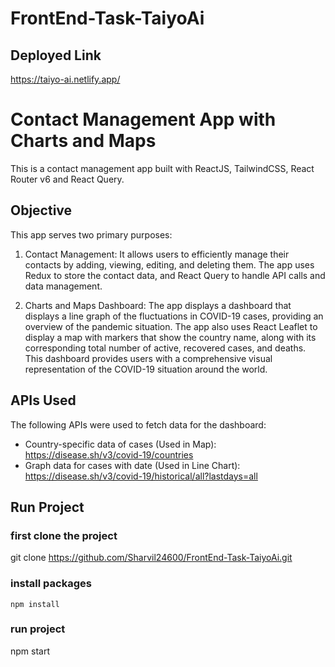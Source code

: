 # FrontEnd-Task-TaiyoAi



## Deployed Link 
   https://taiyo-ai.netlify.app/

# Contact Management App with Charts and Maps

This is a contact management app built with ReactJS, TailwindCSS, React Router v6 and React Query.

## Objective

This app serves two primary purposes:

1. Contact Management: It allows users to efficiently manage their contacts by adding, viewing, editing, and deleting them. The app uses Redux to store the contact data, and React Query to handle API calls and data management.

2. Charts and Maps Dashboard: The app displays a dashboard that displays a line graph of the fluctuations in COVID-19 cases, providing an overview of the pandemic situation. The app also uses React Leaflet to display a map with markers that show the country name, along with its corresponding total number of active, recovered cases, and deaths. This dashboard provides users with a comprehensive visual representation of the COVID-19 situation around the world.

## APIs Used

The following APIs were used to fetch data for the dashboard:

- Country-specific data of cases (Used in Map): https://disease.sh/v3/covid-19/countries
- Graph data for cases with date (Used in Line Chart): https://disease.sh/v3/covid-19/historical/all?lastdays=all


## Run Project
### first clone the project 
git clone  https://github.com/Sharvil24600/FrontEnd-Task-TaiyoAi.git
### install packages
    npm install
### run project
   npm start

